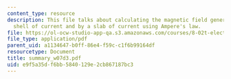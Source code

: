 ```yaml
---
content_type: resource
description: This file talks about calculating the magnetic field generated by a cylindrical
  shell of current and by a slab of current using Ampere's law.
file: https://ol-ocw-studio-app-qa.s3.amazonaws.com/courses/8-02t-electricity-and-magnetism-spring-2005/e9f5a35df6bb5840129e2cb867187bc3_summary_w07d3.pdf
file_type: application/pdf
parent_uid: a1134647-b0ff-86e4-f59c-c1f6b99164df
resourcetype: Document
title: summary_w07d3.pdf
uid: e9f5a35d-f6bb-5840-129e-2cb867187bc3
---
```

